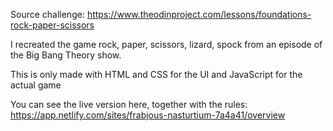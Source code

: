 Source challenge: https://www.theodinproject.com/lessons/foundations-rock-paper-scissors

I recreated the game rock, paper, scissors, lizard, spock from an episode of the Big Bang Theory show. 

This is only made with HTML and CSS for the UI and JavaScript for the actual game

You can see the live version here, together with the rules: https://app.netlify.com/sites/frabjous-nasturtium-7a4a41/overview